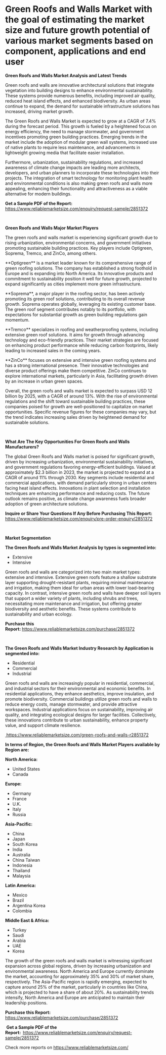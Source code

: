<p><h1>Green Roofs and Walls Market with the goal of estimating the market size and future growth potential of various market segments based on component, applications and end user</h1></p><p><strong>Green Roofs and Walls Market Analysis and Latest Trends</strong></p>
<p><p>Green roofs and walls are innovative architectural solutions that integrate vegetation into building designs to enhance environmental sustainability. These systems provide numerous benefits, including improved air quality, reduced heat island effects, and enhanced biodiversity. As urban areas continue to expand, the demand for sustainable infrastructure solutions has increased, driving market growth.</p><p>The Green Roofs and Walls Market is expected to grow at a CAGR of 7.4% during the forecast period. This growth is fueled by a heightened focus on energy efficiency, the need to manage stormwater, and government incentives promoting green building practices. Emerging trends in the market include the adoption of modular green wall systems, increased use of native plants to require less maintenance, and advancements in lightweight growing media that facilitate easier installation.</p><p>Furthermore, urbanization, sustainability regulations, and increased awareness of climate change impacts are leading more architects, developers, and urban planners to incorporate these technologies into their projects. The integration of smart technology for monitoring plant health and environmental conditions is also making green roofs and walls more appealing, enhancing their functionality and attractiveness as a viable alternative for modern buildings.</p></p>
<p><strong>Get a Sample PDF of the Report:&nbsp;</strong> <a href="https://www.reliablemarketsize.com/enquiry/request-sample/2851372?utm_campaign=2754&utm_medium=2&utm_source=Github&utm_content=ia&utm_term=11032025&utm_id=green-roofs-and-walls">https://www.reliablemarketsize.com/enquiry/request-sample/2851372</a></p>
<p>&nbsp;</p>
<p><strong>Green Roofs and Walls Major Market Players</strong></p>
<p><p>The green roofs and walls market is experiencing significant growth due to rising urbanization, environmental concerns, and government initiatives promoting sustainable building practices. Key players include Optigreen, Soprema, Tremco, and ZinCo, among others.</p><p>**Optigreen** is a market leader known for its comprehensive range of green roofing solutions. The company has established a strong foothold in Europe and is expanding into North America. Its innovative products and commitment to sustainability position it well for future growth, projected to expand significantly as cities implement more green infrastructure.</p><p>**Soprema**, a major player in the roofing sector, has been actively promoting its green roof solutions, contributing to its overall revenue growth. Soprema operates globally, leveraging its existing customer base. The green roof segment contributes notably to its portfolio, with expectations for substantial growth as green building regulations gain momentum.</p><p>**Tremco** specializes in roofing and weatherproofing systems, including extensive green roof solutions. It aims for growth through advancing technology and eco-friendly practices. Their market strategies are focused on enhancing product performance while reducing carbon footprints, likely leading to increased sales in the coming years.</p><p>**ZinCo** focuses on extensive and intensive green roofing systems and has a strong international presence. Their innovative technologies and diverse product offerings make them competitive. ZinCo continues to explore international markets, particularly in Asia, facilitating growth driven by an increase in urban green spaces.</p><p>Overall, the green roofs and walls market is expected to surpass USD 12 billion by 2025, with a CAGR of around 13%. With the rise of environmental regulations and the shift toward sustainable building practices, these companies poised for growth are well-positioned to capitalize on market opportunities. Specific revenue figures for these companies may vary, but the trend indicates increasing sales driven by heightened demand for sustainable solutions.</p></p>
<p>&nbsp;</p>
<p><strong>What Are The Key Opportunities For Green Roofs and Walls Manufacturers?</strong></p>
<p><p>The global Green Roofs and Walls market is poised for significant growth, driven by increasing urbanization, environmental sustainability initiatives, and government regulations favoring energy-efficient buildings. Valued at approximately $2.3 billion in 2023, the market is projected to expand at a CAGR of around 11% through 2030. Key segments include residential and commercial applications, with demand particularly strong in urban centers facing heat island effects. Innovations in plant selection and installation techniques are enhancing performance and reducing costs. The future outlook remains positive, as climate change awareness fuels broader adoption of green architecture solutions.</p></p>
<p><strong>Inquire or Share Your Questions If Any Before Purchasing This Report:</strong> <a href="https://www.reliablemarketsize.com/enquiry/pre-order-enquiry/2851372?utm_campaign=2754&utm_medium=2&utm_source=Github&utm_content=ia&utm_term=11032025&utm_id=green-roofs-and-walls">https://www.reliablemarketsize.com/enquiry/pre-order-enquiry/2851372</a></p>
<p>&nbsp;</p>
<p><strong>Market Segmentation</strong></p>
<p><strong>The Green Roofs and Walls Market Analysis by types is segmented into:</strong></p>
<p><ul><li>Extensive</li><li>Intensive</li></ul></p>
<p><p>Green roofs and walls are categorized into two main market types: extensive and intensive. Extensive green roofs feature a shallow substrate layer supporting drought-resistant plants, requiring minimal maintenance and irrigation, making them ideal for urban areas with lower load-bearing capacity. In contrast, intensive green roofs and walls have deeper soil layers that support a wider variety of plants, including shrubs and trees, necessitating more maintenance and irrigation, but offering greater biodiversity and aesthetic benefits. These systems contribute to sustainability and urban ecology.</p></p>
<p><strong>Purchase this Report:&nbsp;</strong><a href="https://www.reliablemarketsize.com/purchase/2851372?utm_campaign=2754&utm_medium=2&utm_source=Github&utm_content=ia&utm_term=11032025&utm_id=green-roofs-and-walls">https://www.reliablemarketsize.com/purchase/2851372</a></p>
<p>&nbsp;</p>
<p><strong>The Green Roofs and Walls Market Industry Research by Application is segmented into:</strong></p>
<p><ul><li>Residential</li><li>Commercial</li><li>Industrial</li></ul></p>
<p><p>Green roofs and walls are increasingly popular in residential, commercial, and industrial sectors for their environmental and economic benefits. In residential applications, they enhance aesthetics, improve insulation, and promote biodiversity. Commercial buildings utilize green roofs and walls to reduce energy costs, manage stormwater, and provide attractive workspaces. Industrial applications focus on sustainability, improving air quality, and integrating ecological designs for larger facilities. Collectively, these innovations contribute to urban sustainability, enhance property value, and support climate resilience.</p></p>
<p><a href="https://www.reliablemarketsize.com/green-roofs-and-walls-r2851372?utm_campaign=2754&utm_medium=2&utm_source=Github&utm_content=ia&utm_term=11032025&utm_id=green-roofs-and-walls">&nbsp;https://www.reliablemarketsize.com/green-roofs-and-walls-r2851372</a></p>
<p><strong>In terms of Region, the Green Roofs and Walls Market Players available by Region are:</strong></p>
<p>
    <p> <strong> North America: </strong>
        <ul>
            <li>United States</li>
            <li>Canada</li>
        </ul>
        </p> 
    <p> <strong> Europe: </strong>
        <ul>
            <li>Germany</li>
            <li>France</li>
            <li>U.K.</li>
            <li>Italy</li>
            <li>Russia</li>
        </ul>
        </p> 
    <p> <strong> Asia-Pacific: </strong>
        <ul>
            <li>China</li>
            <li>Japan</li>
            <li>South Korea</li>
            <li>India</li>
            <li>Australia</li>
            <li>China Taiwan</li>
            <li>Indonesia</li>
            <li>Thailand</li>
            <li>Malaysia</li>
        </ul>
        </p> 
    <p> <strong> Latin America: </strong>
        <ul>
            <li>Mexico</li>
            <li>Brazil</li>
            <li>Argentina Korea</li>
            <li>Colombia</li>
        </ul>
        </p> 
    <p> <strong> Middle East & Africa: </strong>
        <ul>
            <li>Turkey</li>
            <li>Saudi</li>
            <li>Arabia</li>
            <li>UAE</li>
            <li>Korea</li>
        </ul>
    </p>
    </p>
<p><p>The growth of the green roofs and walls market is witnessing significant expansion across global regions, driven by increasing urbanization and environmental awareness. North America and Europe currently dominate the market, accounting for approximately 35% and 30% of market share, respectively. The Asia-Pacific region is rapidly emerging, expected to capture around 25% of the market, particularly in countries like China, which is projected to have a share of about 20%. As sustainability trends intensify, North America and Europe are anticipated to maintain their leadership positions.</p></p>
<p><strong>Purchase this Report: </strong><a href="https://www.reliablemarketsize.com/purchase/2851372?utm_campaign=2754&utm_medium=2&utm_source=Github&utm_content=ia&utm_term=11032025&utm_id=green-roofs-and-walls">https://www.reliablemarketsize.com/purchase/2851372</a></p>
<p>&nbsp;<strong>Get a Sample PDF of the Report:&nbsp;&nbsp;</strong><a href="https://www.reliablemarketsize.com/enquiry/request-sample/2851372?utm_campaign=2754&utm_medium=2&utm_source=Github&utm_content=ia&utm_term=11032025&utm_id=green-roofs-and-walls">https://www.reliablemarketsize.com/enquiry/request-sample/2851372</a></p>
<p><strong></strong></p>
<p>Check more reports on <a href="https://www.reliablemarketsize.com/?utm_campaign=2754&utm_medium=2&utm_source=Github&utm_content=ia&utm_term=11032025&utm_id=green-roofs-and-walls">https://www.reliablemarketsize.com/</a></p>